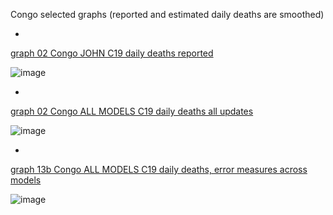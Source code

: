 Congo selected graphs (reported and estimated daily deaths are smoothed) 

*

[graph 02 Congo JOHN C19 daily deaths reported](https://github.com/pourmalek/CovidLongitudinal/blob/main/output/countries/Congo/graph%2002%20Congo%20JOHN%20C19%20daily%20deaths%20reported.pdf)

![image](https://github.com/pourmalek/CovidLongitudinal/assets/30849720/c6b9b743-ca79-4265-80b7-235af77e73d9)

*

[graph 02 Congo ALL MODELS C19 daily deaths all updates](https://github.com/pourmalek/CovidLongitudinal/blob/main/output/countries/Congo/graph%2002%20Congo%20ALL%20MODELS%20C19%20daily%20deaths%20all%20updates.pdf)

![image](https://github.com/pourmalek/CovidLongitudinal/assets/30849720/8ef6bef7-abe5-452f-b351-d98b8f1d134e)

*

[graph 13b Congo ALL MODELS C19 daily deaths, error measures across models](https://github.com/pourmalek/CovidLongitudinal/blob/main/output/countries/Congo/graph%2013b%20Congo%20ALL%20MODELS%20C19%20daily%20deaths%2C%20error%20measures%20across%20models.pdf)

![image](https://github.com/pourmalek/CovidLongitudinal/assets/30849720/393e86fe-4786-4a23-9237-4e52774cbf89)

